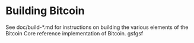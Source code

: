 Building Bitcoin
================

See doc/build-*.md for instructions on building the various
elements of the Bitcoin Core reference implementation of Bitcoin.
gsfgsf